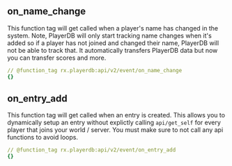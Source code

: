 <!-- Event APIs -->

## on\_name\_change

This function tag will get called when a player's name has changed in the system. Note, PlayerDB will only start tracking name changes when it's added so if a player has not joined and changed their name, PlayerDB will not be able to track that. It automatically transfers PlayerDB data but now you can transfer scores and more.

```yaml
// @function_tag rx.playerdb:api/v2/event/on_name_change
{}
```

## on\_entry\_add

This function tag will get called when an entry is created. This allows you to dynamically setup an entry without explictly calling `api/get_self` for every player that joins your world / server. You must make sure to not call any api functions to avoid loops.

```yaml
// @function_tag rx.playerdb:api/v2/event/on_entry_add
{}
```
